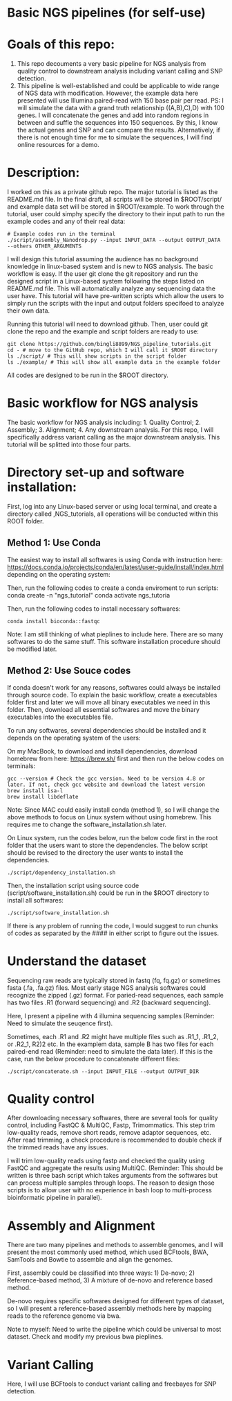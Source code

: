 # Basic NGS pipelines (for self-use) 

# Goals of this repo: 
1) This repo decouments a very basic pipeline for NGS analysis from quality control to downstream analysis including variant calling and SNP detection. 
2) This pipeline is well-established and could be applicable to wide range of NGS data with modification. However, the example data here presented will use Illumina paired-read with 150 base pair per read. 
PS: I will simulate the data with a grand truth relationship ((A,B),C),D) with 100 genes. I will concatenate the genes and add into random regions in between and suffle the sequences into 150 sequences. By this, I know the actual genes and SNP and can compare the results. Alternatively, if there is not enough time for me to simulate the sequences, I will find online resources for a demo.  

# Description: 
I worked on this as a private github repo. The major tutorial is listed as the README.md file. In the final draft, all scripts will be stored in $ROOT/script/ and example data set will be stored in $ROOT/example. To work through the tutorial, user could simphy specify the directory to their input path to run the example codes and any of their real data: 

```
# Example codes run in the terminal 
./script/assembly_Nanodrop.py --input INPUT_DATA --output OUTPUT_DATA --others OTHER_ARGUMENTS
```
I will design this tutorial assuming the audience has no background knowledge in linux-based system and is new to NGS analysis. The basic workflow is easy. If the user git clone the git repository and run the designed script in a Linux-based system following the steps listed on README.md file. This will automatically analyze any sequencing data the user have. This tutorial will have pre-written scripts which allow the users to simply run the scripts with the input and output folders specifoed to analyze their own data. 

Running this tutorial will need to download github. Then, user could git clone the repo and the example and script folders are ready to use: 
```
git clone https://github.com/bingli8899/NGS_pipeline_tutorials.git
cd - # move to the GitHub repo, which I will call it $ROOT directory 
ls ./script/ # This will show scripts in the script folder
ls ./example/ # This will show all example data in the example folder
```
All codes are designed to be run in the $ROOT directory. 

# Basic workflow for NGS analysis
The basic workflow for NGS analysis including: 1. Quality Control; 2. Assembly; 3. Alignment; 4. Any downstream analysis. For this repo, I will specifically address variant calling as the major downstream analysis. This tutorial will be splitted into those four parts. 

# Directory set-up and software installation: 
First, log into any Linux-based server or using local terminal, and create a directory called ,NGS_tutorials, all operations will be conducted within this ROOT folder. 

## Method 1: Use Conda 
The easiest way to install all softwares is using Conda with instruction here: https://docs.conda.io/projects/conda/en/latest/user-guide/install/index.html depending on the operating system: 

Then, run the following codes to create a conda enviroment to run scripts: 
conda create -n "ngs_tutorial"
conda activate ngs_tutoria


Then, run the following codes to install necessary softwares: 
```
conda install bioconda::fastqc
```
Note: I am still thinking of what pieplines to include here. There are so many softwares to do the same stuff. This software installation procedure should be modified later. 

## Method 2: Use Souce codes 

If conda doesn't work for any reasons, softwares could always be installed through source code. To explain the basic workflow, create a executables folder first and later we will move all binary executables we need in this folder. Then, download all essemtial softwares and move the binary executables into the executables file. 

To run any softwares, several dependencies should be installed and it depends on the operating system of the users:

On my MacBook, to download and install dependencies, download homebrew from here: https://brew.sh/ first and then run the below codes on terminals: 

```
gcc --version # Check the gcc version. Need to be version 4.8 or later. If not, check gcc website and download the latest version  
brew install isa-l
brew install libdeflate
``` 
Note: Since MAC could easily install conda (method 1), so I will change the above methods to focus on Linux system without using homebrew. This requires me to change the software_installation.sh later.  

On Linux system, run the codes below, run the below code first in the root folder that the users want to store the dependencies. The below script should be revised to the directory the user wants to install the dependencies. 

```
./script/dependency_installation.sh
```

Then, the installation script using source code (script/software_installation.sh) could be run in the $ROOT directory to install all softwares: 

```
./script/software_installation.sh
``` 
If there is any problem of running the code, I would suggest to run chunks of codes as separated by the #### in either script to figure out the issues. 

# Understand the dataset
Sequencing raw reads are typically stored in fastq (fq, fq.gz) or sometimes fasta (.fa, .fa.gz) files. Most early stage NGS analysis softwares could recognize the zipped (.gz) format. For paried-read sequences, each sample has two files .R1 (forward sequencing) and .R2 (backward sequencing). 

Here, I present a pipeline with 4 illumina sequencing samples (Reminder: Need to simulate the seuqence first).  

Sometimes, each .R1 and .R2 might have multiple files such as .R1_1, .R1_2, or .R2_1, R2)2 etc. In the examplem data, sample B has two files for each paired-end read (Reminder: need to simulate the data later). If this is the case, run the below procedure to concatenate different files: 

```
./script/concatenate.sh --input INPUT_FILE --output OUTPUT_DIR
```

# Quality control 
After downloading necessary softwares, there are several tools for quality control, including FastQC & MultiQC, Fastp, Trimommatics. This step trim low-quality reads, remove short reads, remove adaptor sequences, etc. After read trimming, a check procedure is recommended to double check if the trimmed reads have any issues. 

I will trim low-quality reads using fastp and checked the quality using FastQC and aggregate the results using MultiQC. (Reminder: This should be written is three bash script which takes arguments from the softwares but can process multiple samples through loops. The reason to design those scripts is to allow user with no experience in bash loop to multi-process bioinformatic pipeline in parallel).

# Assembly and Alignment 
There are two many pipelines and methods to assemble genomes, and I will present the most commonly used method, which used BCFtools, BWA, SamTools and Bowtie to assemble and align the genomes. 

First, assembly could be classified into three ways: 1) De-novo; 2) Reference-based method, 3) A mixture of de-novo and reference based method. 

De-novo requires specific softwares designed for different types of dataset, so I will present a reference-based assembly methods here by mapping reads to the reference genome via bwa. 

Note to myself: Need to write the pipeline which could be universal to most dataset. Check and modify my previous bwa pieplines. 

# Variant Calling
Here, I will use BCFtools to conduct variant calling and freebayes for SNP detection. 



